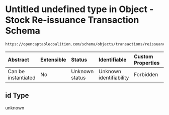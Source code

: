 # Untitled undefined type in Object - Stock Re-issuance Transaction Schema

```txt
https://opencaptablecoalition.com/schema/objects/transactions/reissuance/stock_reissuance#/properties/id
```



| Abstract            | Extensible | Status         | Identifiable            | Custom Properties | Additional Properties | Access Restrictions | Defined In                                                                                                                      |
| :------------------ | :--------- | :------------- | :---------------------- | :---------------- | :-------------------- | :------------------ | :------------------------------------------------------------------------------------------------------------------------------ |
| Can be instantiated | No         | Unknown status | Unknown identifiability | Forbidden         | Allowed               | none                | [StockReissuance.schema.json*](../../schema/objects/transactions/reissuance/StockReissuance.schema.json "open original schema") |

## id Type

unknown
